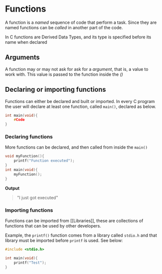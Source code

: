 # Functions
A function is a *named* sequence of code that perform a task.
Since they are named functions can be *called* in another part of the code. 

In C functions are Derived Data Types, and its type is specified before its name when declared

## Arguments
A function may or may not ask for ask for a *argument*, that is, a value to work with. This value is passed to the function inside the *()* 

## Declaring or importing functions
Functions can either be declared and built or imported.
In every C program the user will declare at least one function, called `main()`, declared as below.
```C
int main(void){
	#Code
}
```

### Declaring functions
More functions can be declared, and then called from inside the `main()`
```C
void myFunction(){
	printf("Function executed");
}
int main(void){
	myFunction();
}
```
**Output**
> "I just got executed"

### Importing functions
Functions can be imported from [[Libraries]], these are collections of functions that can be used by other developers.

Example, the `printf()` function comes from a library called `stdio.h` and that library must be imported before `printf` is used. See below:
```C
#include <stdio.h>

int main(void){	
	printf("Test");
}
```

